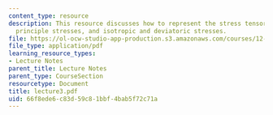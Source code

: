 ```yaml
---
content_type: resource
description: This resource discusses how to represent the stress tensor in terms of
  principle stresses, and isotropic and deviatoric stresses.
file: https://ol-ocw-studio-app-production.s3.amazonaws.com/courses/12-520-geodynamics-fall-2006/66f8ede6c83d59c81bbf4bab5f72c71a_lecture3.pdf
file_type: application/pdf
learning_resource_types:
- Lecture Notes
parent_title: Lecture Notes
parent_type: CourseSection
resourcetype: Document
title: lecture3.pdf
uid: 66f8ede6-c83d-59c8-1bbf-4bab5f72c71a
---
```

